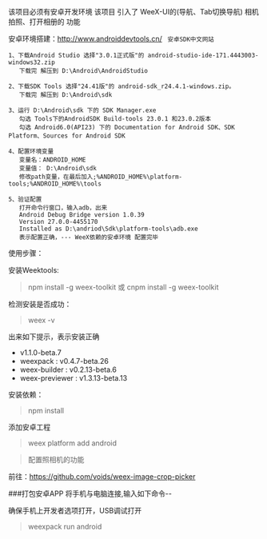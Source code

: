 该项目必须有安卓开发环境
该项目 引入了 WeeX-UI的(导航、Tab切换导航)  相机拍照、打开相册的 功能

安卓环境搭建：http://www.androiddevtools.cn/ ` 安卓SDK中文网站`
```
1、下载Android Studio 选择"3.0.1正式版"的 android-studio-ide-171.4443003-windows32.zip
   下载完 解压到 D:\Android\AndroidStudio
   
2、下载SDK Tools 选择"24.41版"的 android-sdk_r24.4.1-windows.zip。
   下载完 解压到 D:\Android\sdk

3、运行 D:\Android\sdk 下的 SDK Manager.exe
   勾选 Tools下的AndroidSDK Build-tools 23.0.1 和23.0.2版本
   勾选 Android6.0(API23) 下的 Documentation for Android SDK、SDK Platform、Sources for Android SDK
   
4、配置环境变量
   变量名：ANDROID_HOME
   变量值： D:\Android\sdk
   修改path变量，在最后加入;%ANDROID_HOME%\platform-tools;%ANDROID_HOME%\tools
   
5、验证配置
   打开命令行窗口，输入adb，出来
   Android Debug Bridge version 1.0.39
   Version 27.0.0-4455170
   Installed as D:\andriod\Sdk\platform-tools\adb.exe
   表示配置正确，--- WeeX依赖的安卓环境 配置完毕
```

使用步骤：

安装Weektools: 
> npm install -g weex-toolkit   或   cnpm install -g weex-toolkit

检测安装是否成功：
> weex -v

出来如下提示，表示安装正确
  - v1.1.0-beta.7
  - weexpack : v0.4.7-beta.26
  - weex-builder : v0.2.13-beta.6
  - weex-previewer : v1.3.13-beta.13 

安装依赖：
> npm install 

添加安卓工程 
> weex platform add android

>配置照相机的功能

前往：https://github.com/voids/weex-image-crop-picker

###打包安卓APP
将手机与电脑连接,输入如下命令--

确保手机上开发者选项打开，USB调试打开
>weexpack run android 

